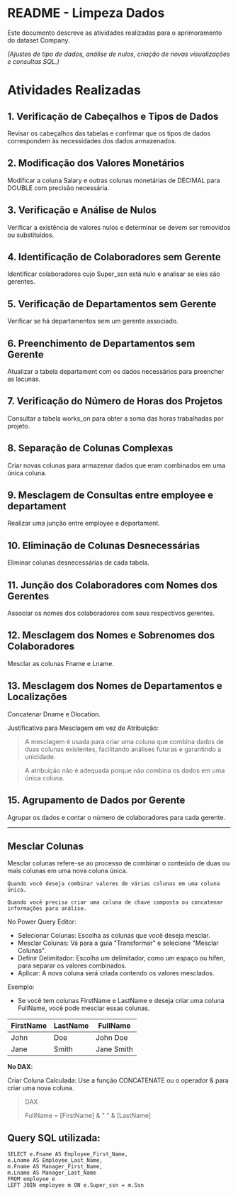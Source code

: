 # README - Limpeza Dados
Este documento descreve as atividades realizadas para o aprimoramento do dataset Company.

_(Ajustes de tipo de dados, análise de nulos, criação de novas visualizações e consultas SQL.)_

# Atividades Realizadas
## 1. Verificação de Cabeçalhos e Tipos de Dados

Revisar os cabeçalhos das tabelas e confirmar que os tipos de dados correspondem às necessidades dos dados armazenados.

## 2. Modificação dos Valores Monetários

Modificar a coluna Salary e outras colunas monetárias de DECIMAL para DOUBLE com precisão necessária.

## 3. Verificação e Análise de Nulos

Verificar a existência de valores nulos e determinar se devem ser removidos ou substituídos.


## 4. Identificação de Colaboradores sem Gerente

Identificar colaboradores cujo Super_ssn está nulo e analisar se eles são gerentes.

## 5. Verificação de Departamentos sem Gerente

Verificar se há departamentos sem um gerente associado.

  
## 6. Preenchimento de Departamentos sem Gerente

Atualizar a tabela departament com os dados necessários para preencher as lacunas.


## 7. Verificação do Número de Horas dos Projetos

Consultar a tabela works_on para obter a soma das horas trabalhadas por projeto.


## 8. Separação de Colunas Complexas

Criar novas colunas para armazenar dados que eram combinados em uma única coluna.


## 9. Mesclagem de Consultas entre employee e departament

Realizar uma junção entre employee e departament.


## 10. Eliminação de Colunas Desnecessárias

Eliminar colunas desnecessárias de cada tabela.


## 11. Junção dos Colaboradores com Nomes dos Gerentes

Associar os nomes dos colaboradores com seus respectivos gerentes.


## 12. Mesclagem dos Nomes e Sobrenomes dos Colaboradores

 Mesclar as colunas Fname e Lname.


## 13. Mesclagem dos Nomes de Departamentos e Localizações

Concatenar Dname e Dlocation.


 Justificativa para Mesclagem em vez de Atribuição:

> A mesclagem é usada para criar uma coluna que combina dados de duas colunas existentes, facilitando análises futuras e garantindo a unicidade. 
    
> A atribuição não é adequada porque não combina os dados em uma única coluna.

## 15. Agrupamento de Dados por Gerente

Agrupar os dados e contar o número de colaboradores para cada gerente.


----

## Mesclar Colunas

Mesclar colunas refere-se ao processo de combinar o conteúdo de duas ou mais colunas em uma nova coluna única. 

    Quando você deseja combinar valores de várias colunas em uma coluna única.

    Quando você precisa criar uma coluna de chave composta ou concatenar informações para análise.


No Power Query Editor:
- Selecionar Colunas: Escolha as colunas que você deseja mesclar.
- Mesclar Colunas: Vá para a guia "Transformar" e selecione "Mesclar Colunas".
- Definir Delimitador: Escolha um delimitador, como um espaço ou hífen, para separar os valores combinados.
- Aplicar: A nova coluna será criada contendo os valores mesclados.

Exemplo:
- Se você tem colunas FirstName e LastName e deseja criar uma coluna FullName, você pode mesclar essas colunas.


FirstName | LastName | FullName
----------|----------|----------
John      | Doe      | John Doe
Jane      | Smith    | Jane Smith

**No DAX**:

Criar Coluna Calculada: Use a função CONCATENATE ou o operador & para criar uma nova coluna.

> DAX
>
> FullName = [FirstName] & " " & [LastName]



## Query SQL utilizada:

    SELECT e.Fname AS Employee_First_Name,
    e.Lname AS Employee_Last_Name,
    m.Fname AS Manager_First_Name,
    m.Lname AS Manager_Last_Name
    FROM employee e
    LEFT JOIN employee m ON e.Super_ssn = m.Ssn